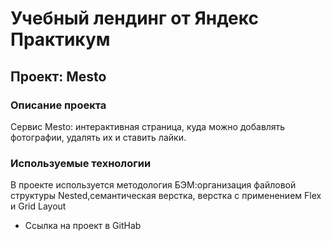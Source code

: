 # Учебный лендинг от Яндекс Практикум
## Проект: Mesto

### Описание проекта
 Cервис Mesto: интерактивная страница, куда можно добавлять фотографии, удалять их и ставить лайки.


### Используемые технологии

В проекте используется методология БЭМ:организация файловой структуры Nested,семантическая верстка, верстка с применением Flex и Grid Layout


* Ссылка на проект в GitHab

